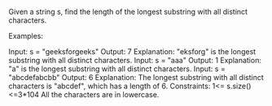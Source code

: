 Given a string s, find the length of the longest substring with all distinct characters. 

Examples:

Input: s = "geeksforgeeks"
Output: 7
Explanation: "eksforg" is the longest substring with all distinct characters.
Input: s = "aaa"
Output: 1
Explanation: "a" is the longest substring with all distinct characters.
Input: s = "abcdefabcbb"
Output: 6
Explanation: The longest substring with all distinct characters is "abcdef", which has a length of 6.
Constraints:
1<= s.size()<=3*104
All the characters are in lowercase.

